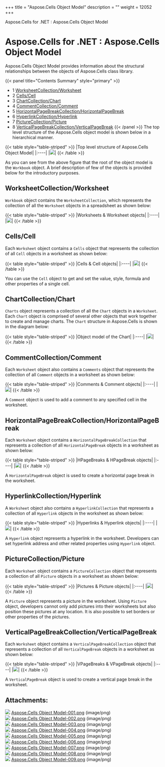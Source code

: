 +++
title = "Aspose.Cells Object Model" 
description = "" 
weight = 12052 
+++

Aspose.Cells for .NET : Aspose.Cells Object Model  

# Aspose.Cells for .NET : Aspose.Cells Object Model


Aspose.Cells Object Model provides information about the structural relationships between the objects of Aspose.Cells class library.

{{< panel title="Contents Summary" style="primary" >}}
*   1 [WorksheetCollection/Worksheet](#Aspose.CellsObjectModel-WorksheetCollection/Worksheet)
*   2 [Cells/Cell](#Aspose.CellsObjectModel-Cells/Cell)
*   3 [ChartCollection/Chart](#Aspose.CellsObjectModel-ChartCollection/Chart)
*   4 [CommentCollection/Comment](#Aspose.CellsObjectModel-CommentCollection/Comment)
*   5 [HorizontalPageBreakCollection/HorizontalPageBreak](#Aspose.CellsObjectModel-HorizontalPageBreakCollection/HorizontalPageBreak)
*   6 [HyperlinkCollection/Hyperlink](#Aspose.CellsObjectModel-HyperlinkCollection/Hyperlink)
*   7 [PictureCollection/Picture](#Aspose.CellsObjectModel-PictureCollection/Picture)
*   8 [VerticalPageBreakCollection/VerticalPageBreak](#Aspose.CellsObjectModel-VerticalPageBreakCollection/VerticalPageBreak)
{{< /panel >}}
The top level structure of the Aspose.Cells object model is shown below in a hierarchical manner.

{{< table style="table-striped" >}}
|Top level structure of Aspose.Cells Object Model|
|:----|
|![](https://docs2.aspose.com/cells/net/attachments/5018389/5114590.png)|
{{< /table >}}

As you can see from the above figure that the root of the object model is the `Workbook` object. A brief description of few of the objects is provided below for the introductory purposes.

## WorksheetCollection/Worksheet

`Workbook` object contains the `WorksheetCollection`, which represents the collection of all the `Worksheet` objects in a spreadsheet as shown below:

{{< table style="table-striped" >}}
|Worksheets & Worksheet objects|
|:----|
|![](https://docs2.aspose.com/cells/net/attachments/5018389/5114589.png)|
{{< /table >}}

## Cells/Cell

Each `Worksheet` object contains a `Cells` object that represents the collection of all `Cell` objects in a worksheet as shown below:

{{< table style="table-striped" >}}
|Cells & Cell objects|
|:----|
|![](https://docs2.aspose.com/cells/net/attachments/5018389/5114603.png)|
{{< /table >}}

You can use the `Cell` object to get and set the value, style, formula and other properties of a single cell.

## ChartCollection/Chart

`Charts` object represents a collection of all the `Chart` objects in a `Worksheet`. Each `Chart` object is comprised of several other objects that work together to create and manage charts. The `Chart` structure in Aspose.Cells is shown in the diagram below:

{{< table style="table-striped" >}}
|Object model of the Chart|
|:----|
|![](https://docs2.aspose.com/cells/net/attachments/5018389/5114604.png)|
{{< /table >}}

## CommentCollection/Comment

Each `Worksheet` object also contains a `Comments` object that represents the collection of all `Comment` objects in a worksheet as shown below:

{{< table style="table-striped" >}}
|Comments & Comment objects|
|:----|
|![](https://docs2.aspose.com/cells/net/attachments/5018389/5114601.png)|
{{< /table >}}

A `Comment` object is used to add a comment to any specified cell in the worksheet.

## HorizontalPageBreakCollection/HorizontalPageBreak

Each `Worksheet` object contains a `HorizontalPageBreakCollection` that represents a collection of all `HorizontalPageBreak` objects in a worksheet as shown below:

{{< table style="table-striped" >}}
|HPageBreaks & HPageBreak objects|
|:----|
|![](https://docs2.aspose.com/cells/net/attachments/5018389/5114602.png)|
{{< /table >}}

A `HorizontalPageBreak` object is used to create a horizontal page break in the worksheet.

## HyperlinkCollection/Hyperlink

A `Worksheet` object also contains a `HyperlinkCollection` that represents a collection of all `Hyperlink` objects in the worksheet as shown below:

{{< table style="table-striped" >}}
|Hyperlinks & Hyperlink objects|
|:----|
|![](https://docs2.aspose.com/cells/net/attachments/5018389/5114599.png)|
{{< /table >}}

A `Hyperlink` object represents a hyperlink in the worksheet. Developers can set hyperlink address and other related properties using `Hyperlink` object.

## PictureCollection/Picture

Each `Worksheet` object contains a `PictureCollection` object that represents a collection of all `Picture` objects in a worksheet as shown below:

{{< table style="table-striped" >}}
|Pictures & Picture objects|
|:----|
|![](https://docs2.aspose.com/cells/net/attachments/5018389/5114600.png)|
{{< /table >}}

A `Picture` object represents a picture in the worksheet. Using `Picture` object, developers cannot only add pictures into their worksheets but also position these pictures at any location. It is also possible to set borders or other properties of the pictures.

## VerticalPageBreakCollection/VerticalPageBreak

Each `Worksheet` object contains a `VerticalPageBreakCollection` object that represents a collection of all `VerticalPageBreak` objects in a worksheet as shown below:

{{< table style="table-striped" >}}
|VPageBreaks & VPageBreak objects|
|:----|
|![](https://docs2.aspose.com/cells/net/attachments/5018389/5114597.png)|
{{< /table >}}

A `VerticalPageBreak` object is used to create a vertical page break in the worksheet.

## Attachments:

![](https://docs2.aspose.com/cells/net/images/icons/bullet_blue.gif) [Aspose.Cells Object Model-001.png](https://docs2.aspose.com/cells/net/attachments/5018389/5114590.png) (image/png)  
![](https://docs2.aspose.com/cells/net/images/icons/bullet_blue.gif) [Aspose.Cells Object Model-002.png](https://docs2.aspose.com/cells/net/attachments/5018389/5114589.png) (image/png)  
![](https://docs2.aspose.com/cells/net/images/icons/bullet_blue.gif) [Aspose.Cells Object Model-003.png](https://docs2.aspose.com/cells/net/attachments/5018389/5114603.png) (image/png)  
![](https://docs2.aspose.com/cells/net/images/icons/bullet_blue.gif) [Aspose.Cells Object Model-004.png](https://docs2.aspose.com/cells/net/attachments/5018389/5114604.png) (image/png)  
![](https://docs2.aspose.com/cells/net/images/icons/bullet_blue.gif) [Aspose.Cells Object Model-005.png](https://docs2.aspose.com/cells/net/attachments/5018389/5114601.png) (image/png)  
![](https://docs2.aspose.com/cells/net/images/icons/bullet_blue.gif) [Aspose.Cells Object Model-006.png](https://docs2.aspose.com/cells/net/attachments/5018389/5114602.png) (image/png)  
![](https://docs2.aspose.com/cells/net/images/icons/bullet_blue.gif) [Aspose.Cells Object Model-007.png](https://docs2.aspose.com/cells/net/attachments/5018389/5114599.png) (image/png)  
![](https://docs2.aspose.com/cells/net/images/icons/bullet_blue.gif) [Aspose.Cells Object Model-008.png](https://docs2.aspose.com/cells/net/attachments/5018389/5114600.png) (image/png)  
![](https://docs2.aspose.com/cells/net/images/icons/bullet_blue.gif) [Aspose.Cells Object Model-009.png](https://docs2.aspose.com/cells/net/attachments/5018389/5114597.png) (image/png)  

